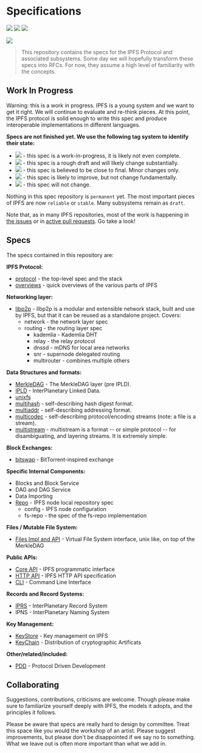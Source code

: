 Specifications
==============

[![](https://img.shields.io/badge/made%20by-Protocol%20Labs-blue.svg?style=flat-square)](http://ipn.io)
[![](https://img.shields.io/badge/project-IPFS-blue.svg?style=flat-square)](http://ipfs.io/)
[![](https://img.shields.io/badge/freenode-%23ipfs-blue.svg?style=flat-square)](http://webchat.freenode.net/?channels=%23ipfs)

![](media-artifacts/ipfs-splash.png)

> This repository contains the specs for the IPFS Protocol and associated subsystems. Some day we will hopefully transform these specs into RFCs. For now, they assume a high level of familiarity with the concepts.

## Work In Progress

Warning: this is a work in progress. IPFS is a young system and we want to get it right. We will continue to evaluate and re-think pieces. At this point, the IPFS protocol is solid enough to write this spec and produce interoperable implementations in different languages.

**Specs are not finished yet. We use the following tag system to identify their state:**

- ![](https://img.shields.io/badge/status-wip-orange.svg?style=flat-square) - this spec is a work-in-progress, it is likely not even complete.
- ![](https://img.shields.io/badge/status-draft-yellow.svg?style=flat-square) - this spec is a rough draft and will likely change substantially.
- ![](https://img.shields.io/badge/status-reliable-green.svg?style=flat-square) - this spec is believed to be close to final. Minor changes only.
- ![](https://img.shields.io/badge/status-stable-brightgreen.svg?style=flat-square) - this spec is likely to improve, but not change fundamentally.
- ![](https://img.shields.io/badge/status-permanent-blue.svg?style=flat-square) - this spec will not change.

Nothing in this spec repository is `permanent` yet. The most important pieces of IPFS are now `reliable` or `stable`. Many subsystems remain as `draft`.

Note that, as in many IPFS repositories, most of the work is happening in [the issues](https://github.com/ipfs/specs/issues/) or in [active pull requests](https://github.com/ipfs/specs/pulls/). Go take a look!

## Specs

The specs contained in this repository are:

**IPFS Protocol:**
- [protocol](/architecture) - the top-level spec and the stack
- [overviews](/overviews) - quick overviews of the various parts of IPFS

**Networking layer:**
- [libp2p](https://github.com/libp2p/spec) - libp2p is a modular and extensible network stack, built and use by IPFS, but that it can be reused as a standalone project. Covers:
  - network - the network layer spec
  - routing - the routing layer spec
    - kademlia - Kademlia DHT
    - relay - the relay protocol
    - dnssd - mDNS for local area networks
    - snr - supernode delegated routing
    - multirouter - combines multiple others

**Data Structures and formats:**
- [MerkleDAG](/merkledag) - The MerkleDAG layer (pre IPLD).
- [IPLD](https://github.com/ipld/spec) - InterPlanetary Linked Data.
- [unixfs](/unixfs)
- [multihash](https://github.com/jbenet/multihash) - self-describing hash digest format.
- [multiaddr](https://github.com/jbenet/multiaddr) - self-describing addressing format.
- [multicodec](https://github.com/jbenet/multicodec) - self-describing protocol/encoding streams (note: a file is a stream).
- [multistream](https://github.com/jbenet/multistream) - multistream is a format -- or simple protocol -- for disambiguating, and layering streams. It is extremely simple.

**Block Exchanges:**
- [bitswap](/bitswap) - BitTorrent-inspired exchange

**Specific Internal Components:**
- Blocks and Block Service
- DAG and DAG Service
- Data Importing
- [Repo](/repo) - IPFS node local repository spec
  - config - IPFS node configuration
  - fs-repo - the spec of the fs-repo implementation

**Files / Mutable File System:**
- [Files Impl and API](/files) - Virtual File System interface, unix like, on top of the MerkleDAG

**Public APIs:**
- [Core API](/public-api/core) - IPFS programmatic interface
- [HTTP API](https://github.com/ipfs/http-api-spec) - IPFS HTTP API specification
- [CLI](/public-api/cli) - Command Line Interface

**Records and Record Systems:**
- [IPRS](/iprs-interplanetary-record-system) - InterPlanetary Record System
- IPNS - InterPlanetary Naming System

**Key Management:**
- [KeyStore](/keystore) - Key management on IPFS
- [KeyChain](/keychain) - Distribution of cryptographic Artificats

**Other/related/included:**
- [PDD](/pdd-protocol-driven-development) - Protocol Driven Development

## Collaborating

Suggestions, contributions, criticisms are welcome. Though please make sure to familiarize yourself deeply with IPFS, the models it adopts, and the principles it follows.

Please be aware that specs are really hard to design by committee. Treat this space like you would the workshop of an artist. Please suggest improvements, but please don't be disappointed if we say no to something. What we leave out is often more important than what we add in.

